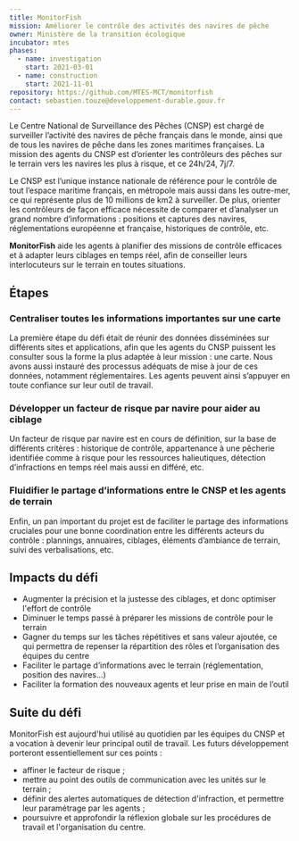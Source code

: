 ```yaml
---
title: MonitorFish
mission: Améliorer le contrôle des activités des navires de pêche
owner: Ministère de la transition écologique
incubator: mtes
phases:
  - name: investigation
    start: 2021-03-01
  - name: construction
    start: 2021-11-01
repository: https://github.com/MTES-MCT/monitorfish
contact: sebastien.touze@developpement-durable.gouv.fr
---
```


Le Centre National de Surveillance des Pêches (CNSP) est chargé de surveiller l’activité des navires de pêche français dans le monde, ainsi que de tous les navires de pêche dans les zones maritimes françaises. La mission des agents du CNSP est d’orienter les contrôleurs des pêches sur le terrain vers les navires les plus à risque, et ce 24h/24, 7j/7.

Le CNSP est l’unique instance nationale de référence pour le contrôle de tout l’espace maritime français, en métropole mais aussi dans les outre-mer, ce qui représente plus de 10 millions de km2 à surveiller. De plus, orienter les contrôleurs de façon efficace nécessite de comparer et d’analyser un grand nombre d’informations : positions et captures des navires, réglementations européenne et française, historiques de contrôle, etc.

**MonitorFish** aide les agents à planifier des missions de contrôle efficaces et à adapter leurs ciblages en temps réel, afin de conseiller leurs interlocuteurs sur le terrain en toutes situations.

## Étapes

### Centraliser toutes les informations importantes sur une carte
La première étape du défi était de réunir des données disséminées sur différents sites et applications, afin que les agents du CNSP puissent les consulter sous la forme la plus adaptée à leur mission : une carte. 
Nous avons aussi instauré des processus adéquats de mise à jour de ces données, notamment réglementaires. Les agents peuvent ainsi s’appuyer en toute confiance sur leur outil de travail.

### Développer un facteur de risque par navire pour aider au ciblage 
Un facteur de risque par navire est en cours de définition, sur la base de différents critères : historique de contrôle, appartenance à une pêcherie identifiée comme à risque pour les ressources halieutiques, détection d’infractions en temps réel mais aussi en différé, etc. 

### Fluidifier le partage d’informations entre le CNSP et les agents de terrain
Enfin, un pan important du projet est de faciliter le partage des informations cruciales pour une bonne coordination entre les différents acteurs du contrôle : plannings, annuaires, ciblages, éléments d’ambiance de terrain, suivi des verbalisations, etc. 

## Impacts du défi

* Augmenter la précision et la justesse des ciblages, et donc optimiser l'effort de contrôle
* Diminuer le temps passé à préparer les missions de contrôle pour le terrain
* Gagner du temps sur les tâches répétitives et sans valeur ajoutée, ce qui permettra de repenser la répartition des rôles et l’organisation des équipes du centre
* Faciliter le partage d’informations avec le terrain (réglementation, position des navires...)
* Faciliter la formation des nouveaux agents et leur prise en main de l’outil

## Suite du défi

MonitorFish est aujourd'hui utilisé au quotidien par les équipes du CNSP et a vocation à devenir leur principal outil de travail.
Les futurs développement porteront essentiellement sur ces points :
* affiner le facteur de risque ;
* mettre au point des outils de communication avec les unités sur le terrain ;
* définir des alertes automatiques de détection d'infraction, et permettre leur paramétrage par les agents ;
* poursuivre et approfondir la réflexion globale sur les procédures de travail et l'organisation du centre.
